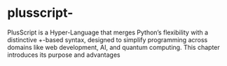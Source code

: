 # plusscript-
PlusScript is a Hyper-Language that merges Python’s flexibility with a distinctive +-based syntax, designed to simplify programming across domains like web development, AI, and quantum computing. This chapter introduces its purpose and advantages
